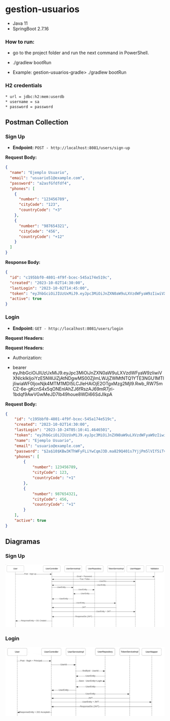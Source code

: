 # gestion-usuarios

  * Java 11
  * SpringBoot 2.7.16
    
### How to run:
  * go to the project folder and run the next command in PowerShell.
  * ./gradlew bootRun
  
  * Example: gestion-usuarios-gradle> ./gradlew bootRun

### H2 credentials
	* url = jdbc:h2:mem:userdb
	* username = sa
	* password = password
	
## Postman Collection

### Sign Up

- **Endpoint:** `POST - http://localhost:8081/users/sign-up`

**Request Body:**

```json
{
  "name": "Ejemplo Usuario",
  "email": "usuario51@example.com",
  "password": "a2asfGfdfdf4",
  "phones": [
    {
      "number": "123456789",
      "cityCode": "123",
      "countryCode": "+3"
    },
    {
      "number": "987654321",
      "cityCode": "456",
      "countryCode": "+12"
    }
  ]
}

```

**Response Body:**

```json
{
  "id": "c195bbf0-4801-4f9f-bcec-545a174e519c",
  "created": "2023-10-02T14:30:00",
  "lastLogin": "2023-10-02T14:45:00",
  "token": "eyJhbGciOiJIUzUxMiJ9.eyJpc3MiOiJnZXN0aW9uLXVzdWFyaW9zIiwiVXNlcklkIjoiYzE5NWJiZjAtNDgw1b5FnW0e/2H9Nshlf2LeahrsQKJHxTFH3w==.Rwb_RW75mCZ-6e-gKcnS4x5qONEnlAhZJ6fRszAJ69mR7jri-1bdqf9AwVGwMeJD7Ib49houe8WDi66SdJIkpA",
  "active": true
}
```

### Login

- **Endpoint:** `GET - http://localhost:8081/users/login`

**Request Headers:**

**Request Headers:**

- Authorization:

- bearer eyJhbGciOiJIUzUxMiJ9.eyJpc3MiOiJnZXN0aW9uLXVzdWFyaW9zIiwiVXNlcklkIjoiYzE5NWJiZjAtNDgwMS00ZjlmLWJjZWMtNTQ1YTE3NGU1MTljIiwiaWF0IjoxNjk4MTM1MDI5LCJleHAiOjE2OTgxMzg2Mjl9.Rwb_RW75mCZ-6e-gKcnS4x5qONEnlAhZJ6fRszAJ69mR7jri-1bdqf9AwVGwMeJD7Ib49houe8WDi66SdJIkpA


**Request Body:**

```json
{
    "id": "c195bbf0-4801-4f9f-bcec-545a174e519c",
    "created": "2023-10-02T14:30:00",
    "lastLogin": "2023-10-24T05:10:41.4646501",
    "token": "eyJhbGciOiJIUzUxMiJ9.eyJpc3MiOiJnZXN0aW9uLXVzdWFyaW9zIiwiVXNlcklkIjoiYzE5NWJiZjAtNDgwMS00ZjlmLWJjZWMtNTQ1YTE3NGU1MTljIiwiaWF0IjoxNjk4MTM1MDQxLCJleHAiOjE2OTgxMzg2NDF9.Id5DPwrvvcyiqISoQIRPIvfQp--jvBnC6kP1jNJyTBLsJ_YRkSSWjSsgiu7uIzTP9ET9sB2PDuI4148iw7BbxQ",
    "name": "Ejemplo Usuario",
    "email": "usuario@example.com",
    "password": "$2a$10$KBw3KThWFyFLiYwCqmJ3D.ma829Q401s7YjjPm5lVIf5iTvKgyRlu",
    "phones": [
        {
            "number": 123456789,
            "cityCode": 123,
            "countryCode": "+1"
        },
        {
            "number": 987654321,
            "cityCode": 456,
            "countryCode": "+1"
        }
    ],
    "active": true
}
```

## Diagramas
### Sign Up
![image](https://github.com/Gabriel-demian/gestion-usuarios-gradle/blob/98aec6497ee883be1d8092ce7b5268513efda961/sign-up.png)

### Login
![image](https://github.com/Gabriel-demian/gestion-usuarios-gradle/blob/98aec6497ee883be1d8092ce7b5268513efda961/login.png)

##


